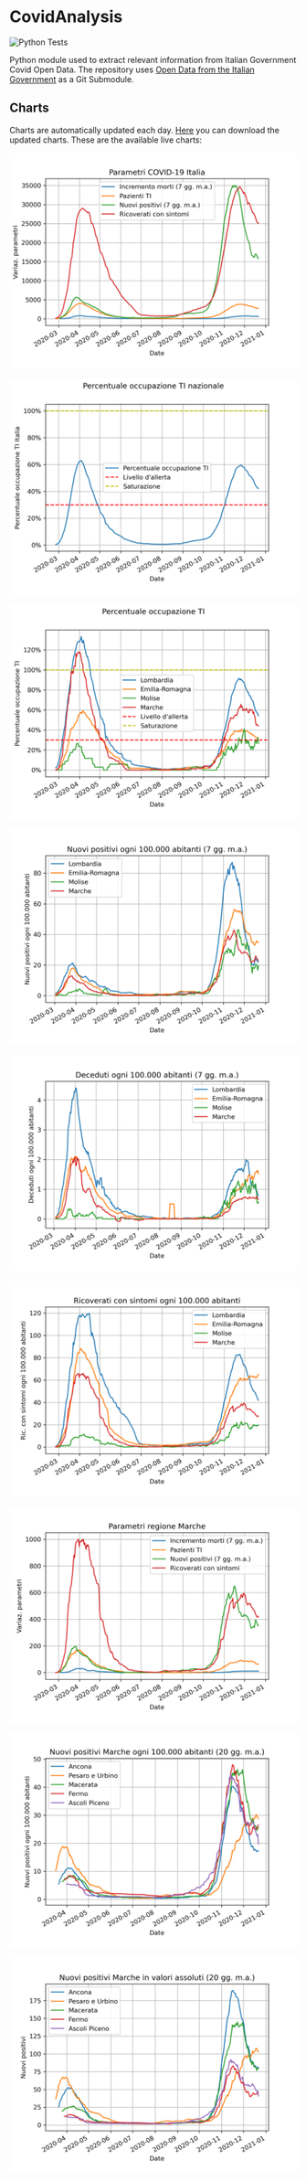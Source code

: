 # CovidAnalysis
![Python Tests](https://github.com/maldins46/CovidAnalysis/workflows/Python%20Tests/badge.svg)

Python module used to extract relevant information from Italian Government Covid Open Data. The repository uses [Open Data from the Italian Government](https://github.com/pcm-dpc/COVID-19) as a Git Submodule.

## Charts
Charts are automatically updated each day. [Here](https://github.com/maldins46/CovidAnalysis/releases/latest) you can download the updated charts. These are the available live charts:

![Parametri nazionali](./docs/parametri_italia.png)


![Occupazione TI Italia](./docs/ti_italia.png)


![Occupazione TI per regioni](./docs/ti_per_regioni.png)


![Positivi per regioni](./docs/positivi_per_regioni.png)


![Deceduti per regioni](./docs/deceduti_per_regioni.png)


![Ricoverati con sintomi per regioni](./docs/ricoverati_con_sintomi_per_regioni.png)


![Parametri regione Marche](./docs/parametri_marche.png)


![Casi per province Marche](./docs/totale_casi_per_province_marche.png)


![Casi per province Marche abs](./docs/totale_casi_per_province_marche_abs.png)

